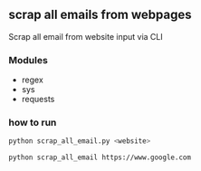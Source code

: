 ## scrap all emails from webpages

Scrap all email from website input via CLI

### Modules

- regex
- sys
- requests

### how to run

```bash
python scrap_all_email.py <website>
```

```bash
python scrap_all_email https://www.google.com
```
